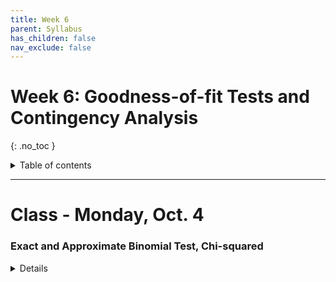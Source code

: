 ```yaml
---
title: Week 6
parent: Syllabus
has_children: false
nav_exclude: false
---
```


# Week 6: Goodness-of-fit Tests and Contingency Analysis
{: .no_toc }

<details closed markdown="block">
  <summary>
    Table of contents
  </summary>
  {: .text-delta }
1. TOC
{:toc}
</details>

---

<!-- ########################################################################### -->

# Class - Monday, Oct. 4

### Exact and Approximate Binomial Test, Chi-squared

<details closed markdown="block">
  <summary>Details</summary>

+ [**Class notes**](Class1/W6.C1-Notes_Chisq_BinomProp.html){:target="blank"}
+ **In-class exercise** - [zipped .Rmd](Class1/W6.C1-Exercise_ChiSquare.Rmd.zip) - [HTML](Class1/W6.C1-Exercise_ChiSquare.html){: target="blank"}
  <!-- + **Key** - [zipped .Rmd](Class1/W6.C1-Exercise_ChiSquare_KEY.Rmd.zip) -->


</details>

<!-- ########################################################################### -->

<!-- ########################################################################### -->

<!-- # Class - Thursday, Oct. 7

<details closed markdown="block">
  <summary>Details</summary>

</details> -->

<!-- ########################################################################### -->

<!-- ########################################################################### -->

<!-- # Recitation - Friday, Oct. 8

<details closed markdown="block">
  <summary>Details</summary>

</details> -->

<!-- ########################################################################### -->
